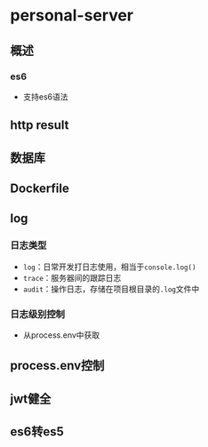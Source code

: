 # personal-server
## 概述
### es6
- 支持es6语法

## http result

## 数据库

## Dockerfile

## log
### 日志类型
- `log`：日常开发打日志使用，相当于`console.log()`
- `trace`：服务器间的跟踪日志
- `audit`：操作日志，存储在项目根目录的`.log`文件中
### 日志级别控制
- 从process.env中获取

## process.env控制

## jwt健全

## es6转es5
